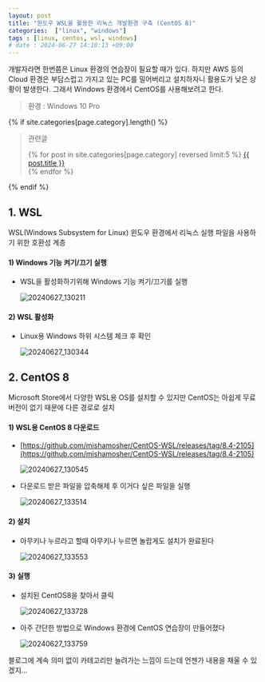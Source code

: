 ```yaml
---
layout: post
title: "윈도우 WSL을 활용한 리눅스 개발환경 구축 (CentOS 8)"
categories:  ["linux", "windows"]
tags : [linux, centos, wsl, windows]
# date : 2024-06-27 14:10:13 +09:00
---
```


개발자라면 한번쯤은 Linux 환경의 연습장이 필요할 때가 있다. 하지만 AWS 등의 Cloud 환경은 부담스럽고
가지고 있는 PC를 밀어버리고 설치하자니 활용도가 낮은 상황이 발생한다. 그래서 Windows 환경에서 CentOS를 사용해보려고 한다.

> 환경 : Windows 10 Pro

{% if site.categories[page.category].length() %}
<blockquote>
  <p>관련글</p>
  <p>
 {% for post in site.categories[page.category] reversed limit:5 %}
    <a href="{{ post.url }}">{{ post.title }}</a> <br>
  {% endfor %}
</p>
</blockquote>
{% endif %}


## 1. WSL
WSL(Windows Subsystem for Linux) 윈도우 환경에서 리눅스 실행 파일을 사용하기 위한 호환성 계층

#### 1) Windows 기능 켜기/끄기 실행
- WSL을 활성화하기위해 Windows 기능 켜기/끄기를 실행

  ![20240627_130211](https://github.com/rundevelrun/rundevelrun.github.io/assets/40383414/e592fd7a-52ea-414d-b370-dcfaeda63eb6)


#### 2) WSL 활성화
- Linux용 Windows 하위 시스템 체크 후 확인

  ![20240627_130344](https://github.com/rundevelrun/rundevelrun.github.io/assets/40383414/4ec724e6-3d29-433a-9c87-c0fdc70a63c2)



## 2. CentOS 8
Microsoft Store에서 다양한 WSL용 OS를 설치할 수 있지만 CentOS는 아쉽게 무료버전이 없기 때문에 다른 경로로 설치

#### 1) WSL용 CentOS 8 다운로드
- [https://github.com/mishamosher/CentOS-WSL/releases/tag/8.4-2105](https://github.com/mishamosher/CentOS-WSL/releases/tag/8.4-2105)

  ![20240627_130545](https://github.com/rundevelrun/rundevelrun.github.io/assets/40383414/1abcc23d-e038-4dec-9b50-5cb616f339d5)

- 다운로드 받은 파일을 압축해제 후 이거다 싶은 파일을 실행

  ![20240627_133514](https://github.com/rundevelrun/rundevelrun.github.io/assets/40383414/dcbdd0b9-d200-4b24-9d94-0b60a25fdb0e)


#### 2) 설치
- 아무키나 누르라고 할때 아무키나 누르면 놀랍게도 설치가 완료된다

  ![20240627_133553](https://github.com/rundevelrun/rundevelrun.github.io/assets/40383414/7ac4bfe9-7cf6-4e54-89f1-d26722c09e22)

#### 3) 실행
- 설치된 CentOS8을 찾아서 클릭

  ![20240627_133728](https://github.com/rundevelrun/rundevelrun.github.io/assets/40383414/ef5d75ba-ba8f-444c-b56e-2bebb44ae109)

- 아주 간단한 방법으로 Windows 환경에 CentOS 연습장이 만들어졌다

  ![20240627_133759](https://github.com/rundevelrun/rundevelrun.github.io/assets/40383414/4a81eb29-29a0-425a-b547-352769c99b73)



블로그에 계속 의미 없이 카테고리만 늘려가는 느낌이 드는데 언젠가 내용을 채울 수 있겠지...